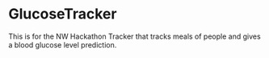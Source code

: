 # GlucoseTracker
This is for the NW Hackathon Tracker that tracks meals of people and gives a blood glucose level prediction.
